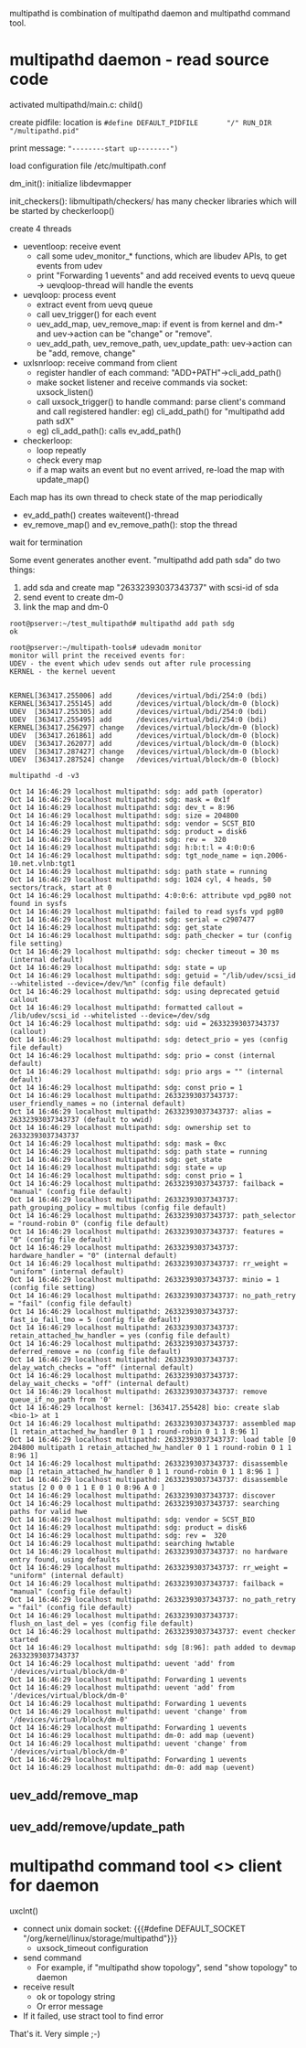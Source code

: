 multipathd is combination of multipathd daemon and multipathd command tool.

# multipathd daemon - read source code

activated multipathd/main.c: child()

create pidfile: location is ``#define DEFAULT_PIDFILE		"/" RUN_DIR "/multipathd.pid"``

print message: ``"--------start up--------")``

load configuration file /etc/multipath.conf

dm_init(): initialize libdevmapper

init_checkers(): libmultipath/checkers/ has many checker libraries which will be started by checkerloop()

create 4 threads
* ueventloop: receive event
  * call some udev_monitor_* functions, which are libudev APIs, to get events from udev
  * print "Forwarding 1 uevents" and add received events to uevq queue -> uevqloop-thread will handle the events
* uevqloop: process event
  * extract event from uevq queue
  * call uev_trigger() for each event
  * uev_add_map, uev_remove_map: if event is from kernel and dm-* and uev->action can be "change" or "remove".
  * uev_add_path, uev_remove_path, uev_update_path: uev->action can be "add, remove, change"
* uxlsnrloop: receive command from client
  * register handler of each command: "ADD+PATH"->cli_add_path()
  * make socket listener and receive commands via socket: uxsock_listen()
  * call uxsock_trigger() to handle command: parse client's command and call registered handler: eg) cli_add_path() for "multipathd add path sdX"
   * eg) cli_add_path(): calls ev_add_path()
* checkerloop:
  * loop repeatly
  * check every map
  * if a map waits an event but no event arrived, re-load the map with update_map()

Each map has its own thread to check state of the map periodically
* ev_add_path() creates waitevent()-thread
* ev_remove_map() and ev_remove_path(): stop the thread

wait for termination

Some event generates another event. "multipathd add path sda" do two things:
1. add sda and create map "26332393037343737" with scsi-id of sda 
1. send event to create dm-0
1. link the map and dm-0

```
root@pserver:~/test_multipathd# multipathd add path sdg
ok

root@pserver:~/multipath-tools# udevadm monitor
monitor will print the received events for:
UDEV - the event which udev sends out after rule processing
KERNEL - the kernel uevent


KERNEL[363417.255006] add      /devices/virtual/bdi/254:0 (bdi)
KERNEL[363417.255145] add      /devices/virtual/block/dm-0 (block)
UDEV  [363417.255305] add      /devices/virtual/bdi/254:0 (bdi)
UDEV  [363417.255495] add      /devices/virtual/bdi/254:0 (bdi)
KERNEL[363417.256297] change   /devices/virtual/block/dm-0 (block)
UDEV  [363417.261861] add      /devices/virtual/block/dm-0 (block)
UDEV  [363417.262077] add      /devices/virtual/block/dm-0 (block)
UDEV  [363417.287427] change   /devices/virtual/block/dm-0 (block)
UDEV  [363417.287524] change   /devices/virtual/block/dm-0 (block)
```

```
multipathd -d -v3

Oct 14 16:46:29 localhost multipathd: sdg: add path (operator)
Oct 14 16:46:29 localhost multipathd: sdg: mask = 0x1f
Oct 14 16:46:29 localhost multipathd: sdg: dev_t = 8:96
Oct 14 16:46:29 localhost multipathd: sdg: size = 204800
Oct 14 16:46:29 localhost multipathd: sdg: vendor = SCST_BIO
Oct 14 16:46:29 localhost multipathd: sdg: product = disk6
Oct 14 16:46:29 localhost multipathd: sdg: rev =  320
Oct 14 16:46:29 localhost multipathd: sdg: h:b:t:l = 4:0:0:6
Oct 14 16:46:29 localhost multipathd: sdg: tgt_node_name = iqn.2006-10.net.vlnb:tgt1
Oct 14 16:46:29 localhost multipathd: sdg: path state = running
Oct 14 16:46:29 localhost multipathd: sdg: 1024 cyl, 4 heads, 50 sectors/track, start at 0
Oct 14 16:46:29 localhost multipathd: 4:0:0:6: attribute vpd_pg80 not found in sysfs
Oct 14 16:46:29 localhost multipathd: failed to read sysfs vpd pg80
Oct 14 16:46:29 localhost multipathd: sdg: serial = c2907477
Oct 14 16:46:29 localhost multipathd: sdg: get_state
Oct 14 16:46:29 localhost multipathd: sdg: path_checker = tur (config file setting)
Oct 14 16:46:29 localhost multipathd: sdg: checker timeout = 30 ms (internal default)
Oct 14 16:46:29 localhost multipathd: sdg: state = up
Oct 14 16:46:29 localhost multipathd: sdg: getuid = "/lib/udev/scsi_id --whitelisted --device=/dev/%n" (config file default)
Oct 14 16:46:29 localhost multipathd: sdg: using deprecated getuid callout
Oct 14 16:46:29 localhost multipathd: formatted callout = /lib/udev/scsi_id --whitelisted --device=/dev/sdg
Oct 14 16:46:29 localhost multipathd: sdg: uid = 26332393037343737 (callout)
Oct 14 16:46:29 localhost multipathd: sdg: detect_prio = yes (config file default)
Oct 14 16:46:29 localhost multipathd: sdg: prio = const (internal default)
Oct 14 16:46:29 localhost multipathd: sdg: prio args = "" (internal default)
Oct 14 16:46:29 localhost multipathd: sdg: const prio = 1
Oct 14 16:46:29 localhost multipathd: 26332393037343737: user_friendly_names = no (internal default)
Oct 14 16:46:29 localhost multipathd: 26332393037343737: alias = 26332393037343737 (default to wwid)
Oct 14 16:46:29 localhost multipathd: sdg: ownership set to 26332393037343737
Oct 14 16:46:29 localhost multipathd: sdg: mask = 0xc
Oct 14 16:46:29 localhost multipathd: sdg: path state = running
Oct 14 16:46:29 localhost multipathd: sdg: get_state
Oct 14 16:46:29 localhost multipathd: sdg: state = up
Oct 14 16:46:29 localhost multipathd: sdg: const prio = 1
Oct 14 16:46:29 localhost multipathd: 26332393037343737: failback = "manual" (config file default)
Oct 14 16:46:29 localhost multipathd: 26332393037343737: path_grouping_policy = multibus (config file default)
Oct 14 16:46:29 localhost multipathd: 26332393037343737: path_selector = "round-robin 0" (config file default)
Oct 14 16:46:29 localhost multipathd: 26332393037343737: features = "0" (config file default)
Oct 14 16:46:29 localhost multipathd: 26332393037343737: hardware_handler = "0" (internal default)
Oct 14 16:46:29 localhost multipathd: 26332393037343737: rr_weight = "uniform" (internal default)
Oct 14 16:46:29 localhost multipathd: 26332393037343737: minio = 1 (config file setting)
Oct 14 16:46:29 localhost multipathd: 26332393037343737: no_path_retry = "fail" (config file default)
Oct 14 16:46:29 localhost multipathd: 26332393037343737: fast_io_fail_tmo = 5 (config file default)
Oct 14 16:46:29 localhost multipathd: 26332393037343737: retain_attached_hw_handler = yes (config file default)
Oct 14 16:46:29 localhost multipathd: 26332393037343737: deferred_remove = no (config file default)
Oct 14 16:46:29 localhost multipathd: 26332393037343737: delay_watch_checks = "off" (internal default)
Oct 14 16:46:29 localhost multipathd: 26332393037343737: delay_wait_checks = "off" (internal default)
Oct 14 16:46:29 localhost multipathd: 26332393037343737: remove queue_if_no_path from '0'
Oct 14 16:46:29 localhost kernel: [363417.255428] bio: create slab <bio-1> at 1
Oct 14 16:46:29 localhost multipathd: 26332393037343737: assembled map [1 retain_attached_hw_handler 0 1 1 round-robin 0 1 1 8:96 1]
Oct 14 16:46:29 localhost multipathd: 26332393037343737: load table [0 204800 multipath 1 retain_attached_hw_handler 0 1 1 round-robin 0 1 1 8:96 1]
Oct 14 16:46:29 localhost multipathd: 26332393037343737: disassemble map [1 retain_attached_hw_handler 0 1 1 round-robin 0 1 1 8:96 1 ]
Oct 14 16:46:29 localhost multipathd: 26332393037343737: disassemble status [2 0 0 0 1 1 E 0 1 0 8:96 A 0 ]
Oct 14 16:46:29 localhost multipathd: 26332393037343737: discover
Oct 14 16:46:29 localhost multipathd: 26332393037343737: searching paths for valid hwe
Oct 14 16:46:29 localhost multipathd: sdg: vendor = SCST_BIO
Oct 14 16:46:29 localhost multipathd: sdg: product = disk6
Oct 14 16:46:29 localhost multipathd: sdg: rev =  320
Oct 14 16:46:29 localhost multipathd: searching hwtable
Oct 14 16:46:29 localhost multipathd: 26332393037343737: no hardware entry found, using defaults
Oct 14 16:46:29 localhost multipathd: 26332393037343737: rr_weight = "uniform" (internal default)
Oct 14 16:46:29 localhost multipathd: 26332393037343737: failback = "manual" (config file default)
Oct 14 16:46:29 localhost multipathd: 26332393037343737: no_path_retry = "fail" (config file default)
Oct 14 16:46:29 localhost multipathd: 26332393037343737: flush_on_last_del = yes (config file default)
Oct 14 16:46:29 localhost multipathd: 26332393037343737: event checker started
Oct 14 16:46:29 localhost multipathd: sdg [8:96]: path added to devmap 26332393037343737
Oct 14 16:46:29 localhost multipathd: uevent 'add' from '/devices/virtual/block/dm-0'
Oct 14 16:46:29 localhost multipathd: Forwarding 1 uevents
Oct 14 16:46:29 localhost multipathd: uevent 'add' from '/devices/virtual/block/dm-0'
Oct 14 16:46:29 localhost multipathd: Forwarding 1 uevents
Oct 14 16:46:29 localhost multipathd: uevent 'change' from '/devices/virtual/block/dm-0'
Oct 14 16:46:29 localhost multipathd: Forwarding 1 uevents
Oct 14 16:46:29 localhost multipathd: dm-0: add map (uevent)
Oct 14 16:46:29 localhost multipathd: uevent 'change' from '/devices/virtual/block/dm-0'
Oct 14 16:46:29 localhost multipathd: Forwarding 1 uevents
Oct 14 16:46:29 localhost multipathd: dm-0: add map (uevent)
```

## uev_add/remove_map



## uev_add/remove/update_path



# multipathd command tool <> client for daemon

uxclnt()
* connect unix domain socket: {{{#define DEFAULT_SOCKET		"/org/kernel/linux/storage/multipathd"}}}
  * uxsock_timeout configuration
* send command
  * For example, if "multipathd show topology", send "show topology" to daemon
* receive result
  * ok or topology string
  * Or error message
* If it failed, use stract tool to find error

That's it. Very simple ;-)
